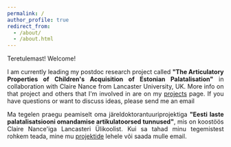 ```yaml
---
permalink: /
author_profile: true
redirect_from: 
  - /about/
  - /about.html
---
```

<p align="justify"> Teretulemast! Welcome! </p>
<p align="justify"> I am currently leading my postdoc research project called <b>"The Articulatory Properties of Children's Acquisition of Estonian Palatalisation"</b> in collaboration with Claire Nance from Lancaster University, UK. More info on that project and others that I'm involved in are on my <a href="https://antonmalmi.github.io/projects/">projects</a> page. If you have questions or want to discuss ideas, please send me an email</p> 

<p align="justify"> Ma tegelen praegu peamiselt oma järeldoktorantuuriprojektiga <b>"Eesti laste palatalisatsiooni omandamise artikulatoorsed tunnused"</b>, mis on koostöös Claire Nance'iga Lancasteri Ülikoolist. Kui sa tahad minu tegemistest rohkem teada, mine mu <a href="https://antonmalmi.github.io/projects/">projektide</a> lehele või saada mulle email. </p>
 
